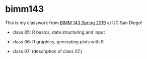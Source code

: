 # bimm143

This is my classwork from [BIMM 143 Spring 2019](https://bioboot.github.io/bimm143_S19/) at UC San Diego!

- class 05: R basics, data structuring and input

- class 06: R graphics, generating plots with R

- class 07: (description of class 07.)
